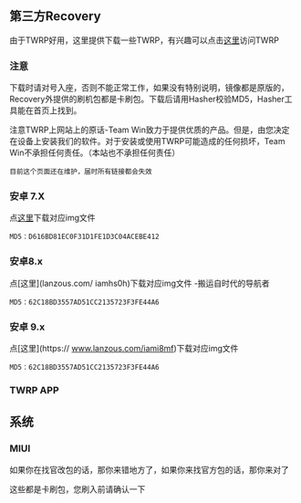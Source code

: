 ## 第三方Recovery

由于TWRP好用，这里提供下载一些TWRP，有兴趣可以点击[这里](https://twrp.me/)访问TWRP

### 注意

下载时请对号入座，否则不能正常工作，如果没有特别说明，镜像都是原版的，Recovery外提供的刷机包都是卡刷包。下载后请用Hasher校验MD5，Hasher工具能在首页上找到。

注意TWRP上网站上的原话-Team Win致力于提供优质的产品。但是，由您决定在设备上安装我们的软件。对于安装或使用TWRP可能造成的任何损坏，Team Win不承担任何责任。（本站也不承担任何责任）

```
目前这个页面还在维护，届时所有链接都会失效
```

### 安卓 7.X

点[这里](/EmptyPathTWRP.md)下载对应img文件

```
MD5：D616BD81EC0F31D1FE1D3C04ACEBE412
```

### 安卓8.x

点[这里](lanzous.com/        iamhs0h)下载对应img文件 -搬运自时代的导航者

```
MD5：62C18BD3557AD51CC2135723F3FE44A6
```

### 安卓 9.x

点[这里](https://                 www.lanzous.com/iami8mf)下载对应img文件

```
MD5：62C18BD3557AD51CC2135723F3FE44A6
```

### TWRP APP



## 系统

### MIUI

如果你在找官改包的话，那你来错地方了，如果你来找官方包的话，那你来对了

这些都是卡刷包，您刷入前请确认一下
